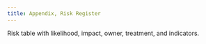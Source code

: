 ```yaml
---
title: Appendix, Risk Register
---
```


Risk table with likelihood, impact, owner, treatment, and indicators.

